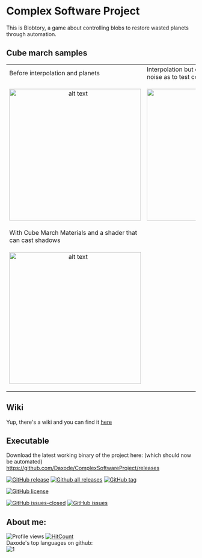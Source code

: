 # Complex Software Project
This is Blobtory, a game about controlling blobs 
to restore wasted planets through automation.

## Cube march samples
<table>
  <tr>
    <td>Before interpolation and planets</td>
    <td>Interpolation but early planet gen.. without noise as to test compute craters generation</td>
   </tr> 
   <tr>
      <td><p align="center"><img src="https://github.com/Daxode/ComplexSoftwareProject/blob/master/docs/EarlyGameFootage/Screenshots/CubeMarchNoiseWOInterp.gif" alt="alt text" height="350"> </p></td>
      <td><p align="center"><img src="https://github.com/Daxode/ComplexSoftwareProject/blob/master/docs/EarlyGameFootage/Screenshots/CubeMarchSphereCratered.gif" alt="alt text" height="350"> </p></td>
  </tr>
  <tr>
    <td>With Cube March Materials and a shader that can cast shadows</td>
  </tr>
  <tr>
    <td><p align="center"><img src="https://github.com/Daxode/ComplexSoftwareProject/blob/master/docs/EarlyGameFootage/Screenshots/InitialCubeMarchMatPlusShadowAbleShader.gif" alt="alt text" height="350"> </p></td>
  </tr>
</table>

## Wiki
Yup, there's a wiki and you can find it [here](https://github.com/Daxode/ComplexSoftwareProject/wiki)

## Executable
Download the latest working binary of the project here: (which should now be automated)
https://github.com/Daxode/ComplexSoftwareProject/releases

[![GitHub release](https://img.shields.io/github/release/Daxode/ComplexSoftwareProject.svg)](https://GitHub.com/Daxode/ComplexSoftwareProject/releases/)
[![Github all releases](https://img.shields.io/github/downloads/Daxode/ComplexSoftwareProject/total.svg)](https://GitHub.com/Daxode/ComplexSoftwareProject/releases/)
[![GitHub tag](https://img.shields.io/github/tag/Daxode/ComplexSoftwareProject.svg)](https://GitHub.com/Daxode/ComplexSoftwareProject/tags/)

[![GitHub license](https://img.shields.io/github/license/Daxode/ComplexSoftwareProject.svg)](https://github.com/Daxode/ComplexSoftwareProject/blob/master/LICENSE)

[![GitHub issues-closed](https://img.shields.io/github/issues-closed/Daxode/ComplexSoftwareProject.svg)](https://GitHub.com/Daxode/ComplexSoftwareProject/issues?q=is%3Aissue+is%3Aclosed)
[![GitHub issues](https://img.shields.io/github/issues/Daxode/ComplexSoftwareProject.svg)](https://GitHub.com/Daxode/ComplexSoftwareProject/issues/)

## About me:
![Profile views](https://gpvc.arturio.dev/Daxode)
[![HitCount](http://hits.dwyl.io/Daxode/badges.svg)](http://hits.dwyl.io/Daxode/badges)\
Daxode's top languages on github:\
![1](https://github-readme-stats.vercel.app/api/top-langs/?username=Daxode&theme=blue-green)

